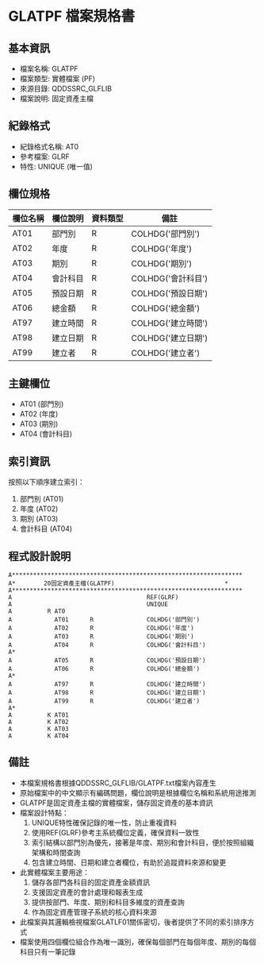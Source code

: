 # GLATPF 檔案規格書

## 基本資訊
- 檔案名稱: GLATPF
- 檔案類型: 實體檔案 (PF)
- 來源目錄: QDDSSRC_GLFLIB
- 檔案說明: 固定資產主檔

## 紀錄格式
- 紀錄格式名稱: AT0
- 參考檔案: GLRF
- 特性: UNIQUE (唯一值)

## 欄位規格
| 欄位名稱 | 欄位說明 | 資料類型 | 備註 |
|---------|---------|---------|------|
| AT01 | 部門別 | R | COLHDG('部門別') |
| AT02 | 年度 | R | COLHDG('年度') |
| AT03 | 期別 | R | COLHDG('期別') |
| AT04 | 會計科目 | R | COLHDG('會計科目') |
| AT05 | 預設日期 | R | COLHDG('預設日期') |
| AT06 | 總金額 | R | COLHDG('總金額') |
| AT97 | 建立時間 | R | COLHDG('建立時間') |
| AT98 | 建立日期 | R | COLHDG('建立日期') |
| AT99 | 建立者 | R | COLHDG('建立者') |

## 主鍵欄位
- AT01 (部門別)
- AT02 (年度)
- AT03 (期別)
- AT04 (會計科目)

## 索引資訊
按照以下順序建立索引：
1. 部門別 (AT01)
2. 年度 (AT02)
3. 期別 (AT03)
4. 會計科目 (AT04)

## 程式設計說明
```
A*****************************************************************
A*        20固定資產主檔(GLATPF)                               *
A*****************************************************************
A                                      REF(GLRF)
A                                      UNIQUE
A          R AT0
A            AT01      R               COLHDG('部門別')
A            AT02      R               COLHDG('年度')
A            AT03      R               COLHDG('期別')
A            AT04      R               COLHDG('會計科目')
A*
A            AT05      R               COLHDG('預設日期')
A            AT06      R               COLHDG('總金額')
A*
A            AT97      R               COLHDG('建立時間')
A            AT98      R               COLHDG('建立日期')
A            AT99      R               COLHDG('建立者')
A*
A          K AT01
A          K AT02
A          K AT03
A          K AT04
```

## 備註
- 本檔案規格書根據QDDSSRC_GLFLIB/GLATPF.txt檔案內容產生
- 原始檔案中的中文顯示有編碼問題，欄位說明是根據欄位名稱和系統用途推測
- GLATPF是固定資產主檔的實體檔案，儲存固定資產的基本資訊
- 檔案設計特點：
  1. UNIQUE特性確保記錄的唯一性，防止重複資料
  2. 使用REF(GLRF)參考主系統欄位定義，確保資料一致性
  3. 索引結構以部門別為優先，接著是年度、期別和會計科目，便於按照組織架構和時間查詢
  4. 包含建立時間、日期和建立者欄位，有助於追蹤資料來源和變更
- 此實體檔案主要用途：
  1. 儲存各部門各科目的固定資產金額資訊
  2. 支援固定資產的會計處理和報表生成
  3. 提供按部門、年度、期別和科目多維度的資產查詢
  4. 作為固定資產管理子系統的核心資料來源
- 此檔案與其邏輯檢視檔案GLATLF01關係密切，後者提供了不同的索引排序方式
- 檔案使用四個欄位組合作為唯一識別，確保每個部門在每個年度、期別的每個科目只有一筆記錄 